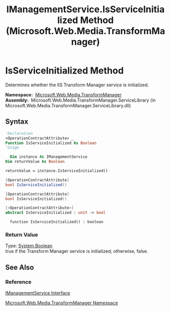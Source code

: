 ﻿---
title: IManagementService.IsServiceInitialized Method  (Microsoft.Web.Media.TransformManager)
TOCTitle: IsServiceInitialized Method
ms:assetid: M:Microsoft.Web.Media.TransformManager.IManagementService.IsServiceInitialized
ms:mtpsurl: https://msdn.microsoft.com/en-us/library/microsoft.web.media.transformmanager.imanagementservice.isserviceinitialized(v=VS.90)
ms:contentKeyID: 35520803
ms.date: 06/14/2012
mtps_version: v=VS.90
f1_keywords:
- Microsoft.Web.Media.TransformManager.IManagementService.IsServiceInitialized
dev_langs:
- csharp
- jscript
- vb
- FSharp
- cpp
api_location:
- Microsoft.Web.Media.TransformManager.ServiceLibrary.dll
api_name:
- Microsoft.Web.Media.TransformManager.IManagementService.IsServiceInitialized
api_type:
- Managed
topic_type:
- apiref
- kbSyntax
product_family_name: VS
ROBOTS: INDEX,FOLLOW
---

# IsServiceInitialized Method

Determines whether the IIS Transform Manager service is initialized.

**Namespace:**  [Microsoft.Web.Media.TransformManager](microsoft-web-media-transformmanager-namespace.md)  
**Assembly:**  Microsoft.Web.Media.TransformManager.ServiceLibrary (in Microsoft.Web.Media.TransformManager.ServiceLibrary.dll)

## Syntax

```vb
'Declaration
<OperationContractAttribute> _
Function IsServiceInitialized As Boolean
'Usage

  Dim instance As IManagementService
Dim returnValue As Boolean

returnValue = instance.IsServiceInitialized()
```

```csharp
[OperationContractAttribute]
bool IsServiceInitialized()
```

```cpp
[OperationContractAttribute]
bool IsServiceInitialized()
```

``` fsharp
[<OperationContractAttribute>]
abstract IsServiceInitialized : unit -> bool 
```

```jscript
  function IsServiceInitialized() : boolean
```

### Return Value

Type: [System.Boolean](https://msdn.microsoft.com/library/a28wyd50)  
true if the Transform Manager service is initialized; otherwise, false.  

## See Also

### Reference

[IManagementService Interface](imanagementservice-interface-microsoft-web-media-transformmanager.md)

[Microsoft.Web.Media.TransformManager Namespace](microsoft-web-media-transformmanager-namespace.md)


